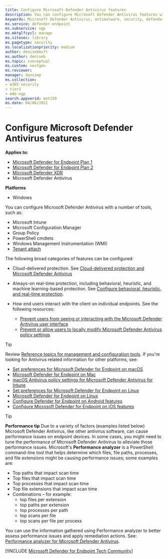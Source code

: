 ```yaml
---
title: Configure Microsoft Defender Antivirus features
description: You can configure Microsoft Defender Antivirus features with Intune, Microsoft Configuration Manager, Group Policy, and PowerShell.
keywords: Microsoft Defender Antivirus, antimalware, security, defender, configure, configuration, Config Manager, Microsoft Configuration Manager, SCCM, Intune, MDM, mobile device management, GP, group policy, PowerShell
ms.service: defender-endpoint
ms.subservice: ngp
ms.mktglfcycl: manage
ms.sitesec: library
ms.pagetype: security
ms.localizationpriority: medium
author: denisebmsft
ms.author: deniseb
ms.topic: conceptual
ms.custom: nextgen
ms.reviewer:
manager: dansimp
ms.collection: 
- m365-security
- tier2
- mde-ngp
search.appverid: met150
ms.date: 04/08/2021
---
```


# Configure Microsoft Defender Antivirus features


**Applies to:**

- [Microsoft Defender for Endpoint Plan 1](https://go.microsoft.com/fwlink/p/?linkid=2154037)
- [Microsoft Defender for Endpoint Plan 2](https://go.microsoft.com/fwlink/p/?linkid=2154037)
- [Microsoft Defender XDR](https://go.microsoft.com/fwlink/?linkid=2118804)
- Microsoft Defender Antivirus

**Platforms**
- Windows

You can configure Microsoft Defender Antivirus with a number of tools, such as:

- Microsoft Intune
- Microsoft Configuration Manager
- Group Policy
- PowerShell cmdlets
- Windows Management Instrumentation (WMI)
- [Tenant attach](/mem/configmgr/tenant-attach/)

The following broad categories of features can be configured:

- Cloud-delivered protection. See [Cloud-delivered protection and Microsoft Defender Antivirus](cloud-protection-microsoft-defender-antivirus.md)

- Always-on real-time protection, including behavioral, heuristic, and machine learning-based protection. See [Configure behavioral, heuristic, and real-time protection](configure-protection-features-microsoft-defender-antivirus.md).

- How end users interact with the client on individual endpoints. See the following resources:
  - [Prevent users from seeing or interacting with the Microsoft Defender Antivirus user interface](prevent-end-user-interaction-microsoft-defender-antivirus.md)
  - [Prevent or allow users to locally modify Microsoft Defender Antivirus policy settings](configure-local-policy-overrides-microsoft-defender-antivirus.md)

> [!TIP]
> Review [Reference topics for management and configuration tools](configuration-management-reference-microsoft-defender-antivirus.md).
> If you're looking for Antivirus related information for other platforms, see:
> - [Set preferences for Microsoft Defender for Endpoint on macOS](mac-preferences.md)
> - [Microsoft Defender for Endpoint on Mac](microsoft-defender-endpoint-mac.md)
> - [macOS Antivirus policy settings for Microsoft Defender Antivirus for Intune](/mem/intune/protect/antivirus-microsoft-defender-settings-macos)
> - [Set preferences for Microsoft Defender for Endpoint on Linux](linux-preferences.md)
> - [Microsoft Defender for Endpoint on Linux](microsoft-defender-endpoint-linux.md)
> - [Configure Defender for Endpoint on Android features](android-configure.md)
> - [Configure Microsoft Defender for Endpoint on iOS features](ios-configure-features.md)

> [!TIP]
> **Performance tip** Due to a variety of factors (examples listed below) Microsoft Defender Antivirus, like other antivirus software, can cause performance issues on endpoint devices. In some cases, you might need to tune the performance of Microsoft Defender Antivirus to alleviate those performance issues. Microsoft's **Performance analyzer** is a PowerShell command-line tool that helps determine which files, file paths, processes, and file extensions might be causing performance issues; some examples are:
>
> - Top paths that impact scan time
> - Top files that impact scan time
> - Top processes that impact scan time
> - Top file extensions that impact scan time
> - Combinations – for example:
>   - top files per extension
>   - top paths per extension
>   - top processes per path
>   - top scans per file
>   - top scans per file per process
>
> You can use the information gathered using Performance analyzer to better assess performance issues and apply remediation actions. 
> See: [Performance analyzer for Microsoft Defender Antivirus](tune-performance-defender-antivirus.md).
>

[!INCLUDE [Microsoft Defender for Endpoint Tech Community](../../includes/defender-mde-techcommunity.md)]
